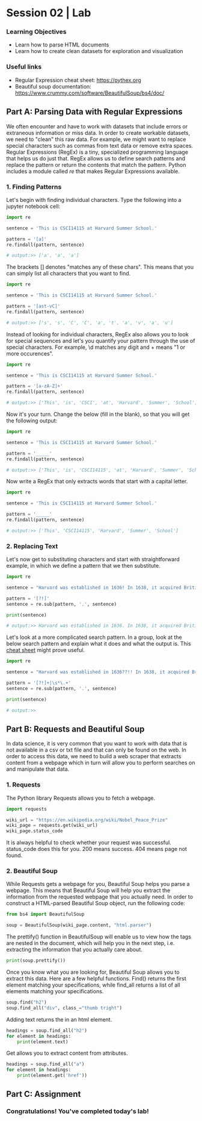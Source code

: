 # Session 02 | Lab

### Learning Objectives
- Learn how to parse HTML documents
- Learn how to create clean datasets for exploration and visualization

### Useful links
- Regular Expression cheat sheet: https://pythex.org
- Beautiful soup documentation: https://www.crummy.com/software/BeautifulSoup/bs4/doc/

## Part A: Parsing Data with Regular Expressions
We often encounter and have to work with datasets that include errors or extraneous information or miss data.
In order to create workable datasets, we need to "clean" this raw data. For example, we might want to
replace special characters such as commas from text data or remove extra spaces. Regular Expressions (RegEx) is a tiny, specialized
programming language that helps us do just that. RegEx allows us to define search patterns and replace the pattern
or return the contents  that match the pattern. Python includes a module called *re* that makes Regular Expressions available.

### 1. Finding Patterns
Let's begin with finding individual characters. Type the following into a jupyter notebook cell:
```python
import re

sentence = 'This is CSCI14115 at Harvard Summer School.'

pattern = '[a]'
re.findall(pattern, sentence)

# output:>> ['a', 'a', 'a']
```
The brackets [] denotes "matches any of these chars". This means that you can simply list all characters that you want to
find. 

```python
import re

sentence = 'This is CSCI14115 at Harvard Summer School.'

pattern = '[ast-vC]'
re.findall(pattern, sentence)

# output:>> ['s', 's', 'C', 'C', 'a', 't', 'a', 'v', 'a', 'u']
```

Instead of looking for individual characters, RegEx also allows you to look for special sequences and let's you quantify
your pattern through the use of special characters. For example, \d matches any digit and + means "1 or more occurences".

```python
import re

sentence = 'This is CSCI14115 at Harvard Summer School.'

pattern = '[a-zA-Z]+'
re.findall(pattern, sentence)

# output:>> ['This', 'is', 'CSCI', 'at', 'Harvard', 'Summer', 'School']
```

Now it's your turn. Change the below (fill in the blank), so that you will get the following output:
```python
import re

sentence = 'This is CSCI14115 at Harvard Summer School.'

pattern = '_____'
re.findall(pattern, sentence)

# output:>> ['This', 'is', 'CSCI14115', 'at', 'Harvard', 'Summer', 'School']
```
Now write a RegEx that only extracts words that start with a capital letter.
```python
import re

sentence = 'This is CSCI14115 at Harvard Summer School.'

pattern = '_____'
re.findall(pattern, sentence)

# output:>> ['This', 'CSCI14115', 'Harvard', 'Summer', 'School']
```

### 2. Replacing Text
Let's now get to substituting characters and start with straightforward example, in which we define a pattern that we then
substitute. 
```python
import re

sentence = "Harvard was established in 1636! In 1638, it acquired British North America's first known printing press?"

pattern = '[?!]'
sentence = re.sub(pattern, '.', sentence)

print(sentence)

# output:>> Harvard was established in 1636. In 1638, it acquired British North America's first known printing press.
```
Let's look at a more complicated search pattern. In a group, look at the below search pattern and explain what it does 
and what the output is. This [cheat sheet](https://pythex.org) might prove useful.

```python
import re

sentence = "Harvard was established in 1636??!! In 1638, it acquired British North America's first known printing press ..."

pattern = '[?!]+|\s*\.+'
sentence = re.sub(pattern, '.', sentence)

print(sentence)

# output:>> 
```

## Part B: Requests and Beautiful Soup
In data science, it is very common that you want to work with data that is not available in a csv or txt file and that can
only be found on the web. In order to access this data, we need to build a web scraper that extracts content from a
webpage which in turn will allow you to perform searches on and manipulate that data.

### 1. Requests
The Python library Requests allows you to fetch a webpage.

```python
import requests

wiki_url = "https://en.wikipedia.org/wiki/Nobel_Peace_Prize"
wiki_page = requests.get(wiki_url)
wiki_page.status_code

```
It is always helpful to check whether your request was successful. status_code does this for you. 200 means success. 404 means page not found.

### 2. Beautiful Soup
While Requests gets a webpage for you, Beautiful Soup helps you parse a webpage. This means that Beautiful Soup will help you
extract the information from the requested webpage that you actually need. In order to construct a HTML-parsed Beautiful Soup object,
run the following code:

```python
from bs4 import BeautifulSoup

soup = BeautifulSoup(wiki_page.content, "html.parser")

```

The prettify() function in BeautifulSoup will enable us to view how the tags are nested in the document, which will help you in the next step, i.e.
extracting the information that you actually care about.

```python
print(soup.prettify())
```

Once you know what you are looking for, Beautiful Soup allows you to extract this data. Here are a few helpful functions. Find()
returns the first element matching your specifications, while find_all returns a list of all elements matching your specifications.
```python
soup.find("h2")
soup.find_all("div", class_="thumb tright")
```
Adding text returns the in an html element.

```python
headings = soup.find_all("h2")
for element in headings:
    print(element.text)
```

Get allows you to extract content from attributes.
```python
headings = soup.find_all("a")
for element in headings:
    print(element.get('href'))
```

## Part C: Assignment

### Congratulations! You've completed  today's lab!